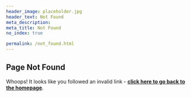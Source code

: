 ```yaml
---
header_image: placeholder.jpg
header_text: Not Found
meta_description:
meta_title: Not Found
no_index: true

permalink: /not_found.html
---
```


## Page Not Found

Whoops! It looks like you followed an invalid link - **[click here to go back to the homepage](/)**.